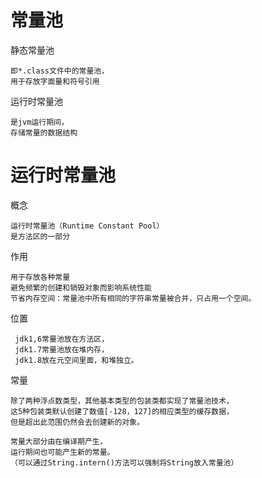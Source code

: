 # 常量池

静态常量池

    即*.class文件中的常量池，
    用于存放字面量和符号引用

运行时常量池

    是jvm运行期间，
    存储常量的数据结构

# 运行时常量池

概念

    运行时常量池（Runtime Constant Pool）
    是方法区的一部分
    
    
作用
    
    用于存放各种常量
    避免频繁的创建和销毁对象而影响系统性能
    节省内存空间：常量池中所有相同的字符串常量被合并，只占用一个空间。

位置

     jdk1,6常量池放在方法区，
     jdk1.7常量池放在堆内存，
     jdk1.8放在元空间里面，和堆独立。
     
常量

    除了两种浮点数类型，其他基本类型的包装类都实现了常量池技术，
    这5种包装类默认创建了数值[-128，127]的相应类型的缓存数据，
    但是超出此范围仍然会去创建新的对象。
    
    常量大部分由在编译期产生，
	运行期间也可能产生新的常量。
    （可以通过String.intern()方法可以强制将String放入常量池）



